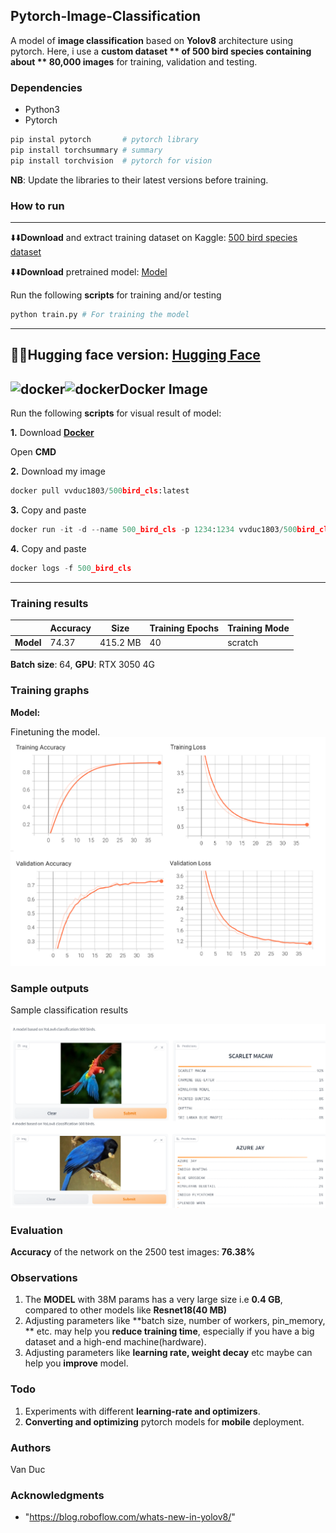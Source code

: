 ## Pytorch-Image-Classification

A model of **image classification** based on **Yolov8** architecture using pytorch. Here, i use a **custom dataset ** of **500 bird species** containing about ** 80,000 images** for training, validation and testing.

### Dependencies

* Python3
* Pytorch

```python
pip instal pytorch       # pytorch library
pip install torchsummary # summary
pip install torchvision  # pytorch for vision
```

**NB**: Update the libraries to their latest versions before training.

### How to run
----------------------------------------
⬇️⬇️**Download** and extract training dataset on Kaggle: [500 bird species dataset](https://www.kaggle.com/datasets/gpiosenka/100-bird-species)

⬇️⬇️**Download** pretrained model: [Model](https://drive.google.com/file/d/1zyREJei3KgIUaEEPvsaZxjdXNuD6grgx/view)

Run the following **scripts** for training and/or testing

```python
python train.py # For training the model 
```
----------------------------------------
🤗🤗**Hugging face** version: [Hugging Face](https://huggingface.co/spaces/vvd2003/Yolov8_cls_500_bird_species)
-----------------------------------------
<img src="https://www.docker.com/wp-content/uploads/2022/03/Moby-logo.png" alt="docker" width="50" height="40"/><img src="https://www.docker.com/wp-content/uploads/2022/03/Moby-logo.png" alt="docker" width="50" height="40"/>**Docker Image**
-----------
Run the following **scripts** for visual result of model:

**1.**
Download **[Docker](https://www.docker.com/)**

Open **CMD**

**2.**
Download my image

```python
docker pull vvduc1803/500bird_cls:latest                                  # Pull image
```

**3.**
Copy and paste
```python
docker run -it -d --name 500_bird_cls -p 1234:1234 vvduc1803/500bird_cls  # Run container
```
**4.**
Copy and paste
```python
docker logs -f 500_bird_cls                                               # Run visual result
```
------------------------------------------

### Training results

|    | Accuracy | Size | Training Epochs | Training Mode |
|----|----|----|----|-----|
| **Model** | 74.37 | 415.2 MB  |  40 |  scratch |

**Batch size**: 64, **GPU**: RTX 3050 4G

### Training graphs

**Model:** 

Finetuning the model.
![Screenshot](results/Loss_acc.png)

### Sample outputs

Sample classification results

![Screenshot](results/Birds.png)

### Evaluation

**Accuracy** of the network on the 2500 test images: **76.38%**

### Observations

1. The **MODEL** with 38M params has a very large size i.e **0.4 GB**, compared to other models like **Resnet18(40 MB)**
2. Adjusting parameters like **batch size, number of workers, pin_memory, ** etc. may help you **reduce training time**, especially if you have a big dataset and a high-end machine(hardware).
3. Adjusting parameters like **learning rate, weight decay** etc maybe can help you **improve** model.
### Todo

1. Experiments with different **learning-rate and optimizers**.
2. **Converting and optimizing** pytorch models for **mobile** deployment.

### Authors

Van Duc
 
### Acknowledgments
* "https://blog.roboflow.com/whats-new-in-yolov8/"
